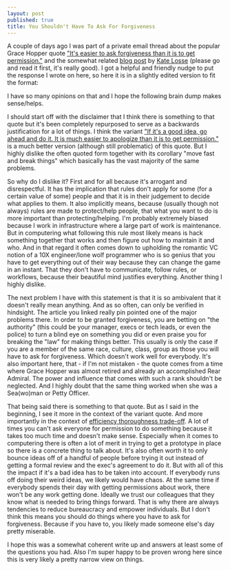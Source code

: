 ```yaml
---
layout: post
published: true
title: You Shouldn't Have To Ask For Forgiveness
---
```


A couple of days ago I was part of a private email thread about the popular
Grace Hopper quote ["It's easier to ask forgiveness than it is to get
permission."][1] and the somewhat related [blog post][katelossepost] by [Kate
Losse][katelosse] (please go and read it first, it's really good). I got a
helpful and friendly nudge to put the response I wrote on here, so here it is
in a slightly edited version to fit the format:

I have so many opinions on that and I hope the following brain dump makes
sense/helps.

I should start off with the disclaimer that I think there is something to that
quote but it's been completely repurposed to serve as a backwards
justification for a lot of things. I think the variant ["If it's a good idea,
go ahead and do it. It is much easier to apologize than it is to get
permission."][1] is a much better version (although still problematic) of this
quote. But I highly dislike the often quoted form together with its corollary
"move fast and break things" which basically has the vast majority of the same
problems.

So why do I dislike it? First and for all because it's arrogant and
disrespectful. It has the implication that rules don't apply for some (for a
certain value of some) people and that it is in their judgement to decide
what applies to them. It also implicitly means, because (usually though not
always) rules are made to protect/help people, that what you want to do is
more important than protecting/helping. I'm probably extremely biased because
I work in infrastructure where a large part of work is maintenance. But in
computering what following this rule most likely means is hack something
together that works and then figure out how to maintain it and who. And in
that regard it often comes down to upholding the romantic VC notion of a 10X
engineer/lone wolf programmer who is so genius that you have to get everything
out of their way because they can change the game in an instant. That they
don't have to communicate, follow rules, or workflows, because their beautiful
mind justifies everything. Another thing I highly dislike.

The next problem I have with this statement is that it is so ambivalent that
it doesn't really mean anything. And as so often, can only be verified in
hindsight. The article you linked really pin pointed one of the major problems
there. In order to be granted forgiveness, you are betting on "the authority"
(this could be your manager, execs or tech leads, or even the police) to turn
a blind eye on something you did or even praise you for breaking the "law" for
making things better. This usually is only the case if you are a member of the
same race, culture, class, group as those you will have to ask for
forgiveness. Which doesn't work well for everybody. It's also important here,
that - if I'm not mistaken - the quote comes from a time where Grace Hopper
was almost retired and already an accomplished Rear Admiral. The power and
influence that comes with such a rank shouldn't be neglected. And I highly
doubt that the same thing worked when she was a Sea(wo)man or Petty Officer.

That being said there is something to that quote. But as I said in the
beginning, I see it more in the context of the variant quote. And more
importantly in the context of [efficiency thoroughness trade-off][2]. A lot of
times you can't ask everyone for permission to do something because it takes
too much time and doesn't make sense. Especially when it comes to computering
there is often a lot of merit in trying to get a prototype in place so there
is a concrete thing to talk about. It's also often worth it to only bounce
ideas off of a handful of people before trying it out instead of getting a
formal review and the exec's agreement to do it. But with all of this the
impact if it's a bad idea has to be taken into account. If everybody runs off
doing their weird ideas, we likely would have chaos. At the same time if
everybody spends their day with getting permissions about work, there won't be
any work getting done. Ideally we trust our colleagues that they know what is
needed to bring things forward. That is why there are always tendencies to
reduce bureaucracy and empower individuals. But I don't think this means you
should do things where you have to ask for forgiveness. Because if you have
to, you likely made someone else's day pretty miserable.

I hope this was a somewhat coherent write up and answers at least some of the
questions you had. Also I'm super happy to be proven wrong here since this is
very likely a pretty narrow view on things.


[1]: http://en.wikiquote.org/wiki/Grace_Hopper
[2]: http://en.wikipedia.org/wiki/Efficiency–thoroughness_trade-off_principle
[katelossepost]: https://medium.com/@katelosse/the-unbearable-whiteness-of-breaking-things-521cb394fda2
[katelosse]: https://twitter.com/katelosse
